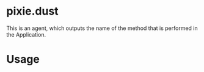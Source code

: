 pixie.dust
==========
This is an agent, which outputs the name of the method that is performed in the Application.

Usage
==========

